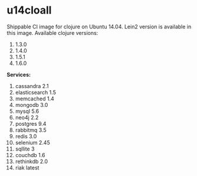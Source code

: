 u14cloall
===================

Shippable CI image for clojure on Ubuntu 14.04. Lein2 version is available in this image.
Available clojure versions:

1. 1.3.0
2. 1.4.0
3. 1.5.1
4. 1.6.0

**Services:**

1. cassandra 2.1
2. elasticsearch 1.5
3. memcached 1.4
4. mongodb 3.0
5. mysql 5.6
6. neo4j 2.2
7. postgres 9.4
8. rabbitmq 3.5
9. redis 3.0
10. selenium 2.45
11. sqllite 3
12. couchdb 1.6
13. rethinkdb 2.0
14. riak latest

